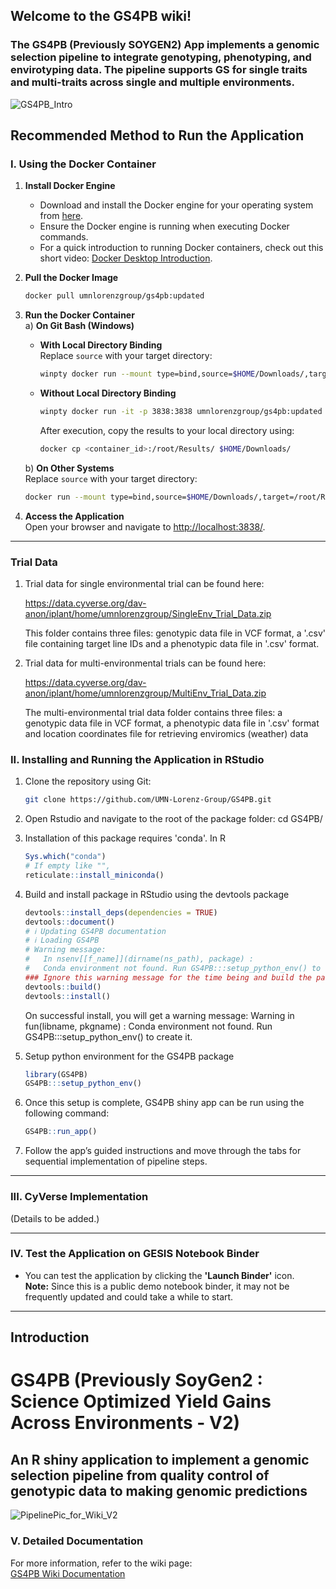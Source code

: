 ## Welcome to the GS4PB wiki!

### The GS4PB (Previously SOYGEN2) App implements a genomic selection pipeline to integrate genotyping, phenotyping, and envirotyping data. The pipeline supports GS for single traits and multi-traits across single and multiple environments.
 

![GS4PB_Intro](https://github.com/user-attachments/assets/6fb38883-0348-4fbc-a70f-e2130a6b148c)

## Recommended Method to Run the Application

### I. Using the Docker Container

1. **Install Docker Engine**  
   - Download and install the Docker engine for your operating system from [here](https://docs.docker.com/engine/install/).  
   - Ensure the Docker engine is running when executing Docker commands.  
   - For a quick introduction to running Docker containers, check out this short video: [Docker Desktop Introduction](https://docs.docker.com/get-started/introduction/get-docker-desktop/).

2. **Pull the Docker Image**  
   ```bash
   docker pull umnlorenzgroup/gs4pb:updated
   ```

3. **Run the Docker Container**  
   a) **On Git Bash (Windows)**  
   - **With Local Directory Binding**  
     Replace `source` with your target directory:
     ```bash
     winpty docker run --mount type=bind,source=$HOME/Downloads/,target=/root/Results -it -p 3838:3838 umnlorenzgroup/gs4pb:updated
     ```

   - **Without Local Directory Binding**  
     ```bash
     winpty docker run -it -p 3838:3838 umnlorenzgroup/gs4pb:updated
     ```
     After execution, copy the results to your local directory using:
     ```bash
     docker cp <container_id>:/root/Results/ $HOME/Downloads/
     ```

   b) **On Other Systems**  
   Replace `source` with your target directory:
   ```bash
   docker run --mount type=bind,source=$HOME/Downloads/,target=/root/Results -it -p 3838:3838 umnlorenzgroup/gs4pb:updated
   ```

4. **Access the Application**  
   Open your browser and navigate to [http://localhost:3838/](http://localhost:3838/).

---

### Trial Data 
1. Trial data for single environmental trial can be found here:

   https://data.cyverse.org/dav-anon/iplant/home/umnlorenzgroup/SingleEnv_Trial_Data.zip
   
   This folder contains three files: genotypic data file in VCF format, a '.csv' file
   containing target line IDs and a phenotypic data file in '.csv' format. 

3. Trial data for multi-environmental trials can be found here:

   https://data.cyverse.org/dav-anon/iplant/home/umnlorenzgroup/MultiEnv_Trial_Data.zip 

   The multi-environmental trial data folder contains three files: a genotypic data file in VCF format, a phenotypic data file in '.csv' format and
   location coordinates file for retrieving enviromics (weather) data 

### II. Installing and Running the Application in RStudio

1. Clone the repository using Git:  
   ```bash
   git clone https://github.com/UMN-Lorenz-Group/GS4PB.git
   ```
2. Open Rstudio and navigate to the root of the package folder: cd GS4PB/
3. Installation of this package requires 'conda'. In R
   ```R
   Sys.which("conda")
   # If empty like "",
   reticulate::install_miniconda()
   ```
4. Build and install package in RStudio using the devtools package
   ```R
   devtools::install_deps(dependencies = TRUE)
   devtools::document()
   # ℹ Updating GS4PB documentation
   # ℹ Loading GS4PB
   # Warning message:
   #   In nsenv[[f_name]](dirname(ns_path), package) :
   #   Conda environment not found. Run GS4PB:::setup_python_env() to create it.
   ### Ignore this warning message for the time being and build the package
   devtools::build()
   devtools::install()
   ```
   On successful install, you will get a warning message: 
   Warning in fun(libname, pkgname) :
   Conda environment not found. Run GS4PB:::setup_python_env() to create it.

5. Setup python environment for the GS4PB package
   ```R
   library(GS4PB)
   GS4PB:::setup_python_env()
   ```
6. Once this setup is complete, GS4PB shiny app can be run using the following command: 
   ```R
   GS4PB::run_app()
   ```
7. Follow the app’s guided instructions and move through the tabs for sequential implementation of pipeline steps.
---

### III. CyVerse Implementation
(Details to be added.)

---

### IV. Test the Application on GESIS Notebook Binder

- You can test the application by clicking the **'Launch Binder'** icon.  
  **Note:** Since this is a public demo notebook binder, it may not be frequently updated and could take a while to start.

---
## Introduction

# GS4PB (Previously SoyGen2 : Science Optimized Yield Gains Across Environments - V2) 
## An R shiny application to implement a genomic selection pipeline from quality control of genotypic data to making genomic predictions 
![PipelinePic_for_Wiki_V2](https://github.com/UMN-Lorenz-Group/SoyGen2App/assets/12753252/5e76c000-bf4e-4849-bbad-29df6a6fb22e)

### V. Detailed Documentation

For more information, refer to the wiki page:  
[GS4PB Wiki Documentation](https://github.com/UMN-Lorenz-Group/GS4PB/wiki)

